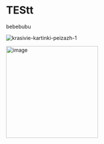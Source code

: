 # TEStt
bebebubu

![krasivie-kartinki-peizazh-1](https://github.com/user-attachments/assets/293a8264-c0b5-46e2-9015-4481891a2162)

<img width="250" height="250" alt="image" src="https://github.com/user-attachments/assets/9179b584-ec98-4ed6-bfa1-e1c5943e8622" />

